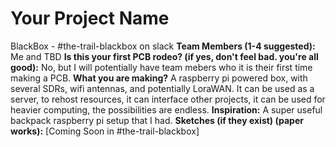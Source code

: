 # Your Project Name
BlackBox - #the-trail-blackbox on slack
**Team Members (1-4 suggested):**
Me and TBD
**Is this your first PCB rodeo? (if yes, don't feel bad. you're all good):**
No, but I will potentially have team mebers who it is their first time making a PCB.
**What you are making?**
A raspberry pi powered box, with several SDRs, wifi antennas, and potentially LoraWAN. It can be used as a server, to rehost resources, it can interface other projects, it can be used for heavier computing, the possibilities are endless.
**Inspiration:**
A super useful backpack raspberry pi setup that I had.
**Sketches (if they exist) (paper works):**
[Coming Soon in #the-trail-blackbox]
